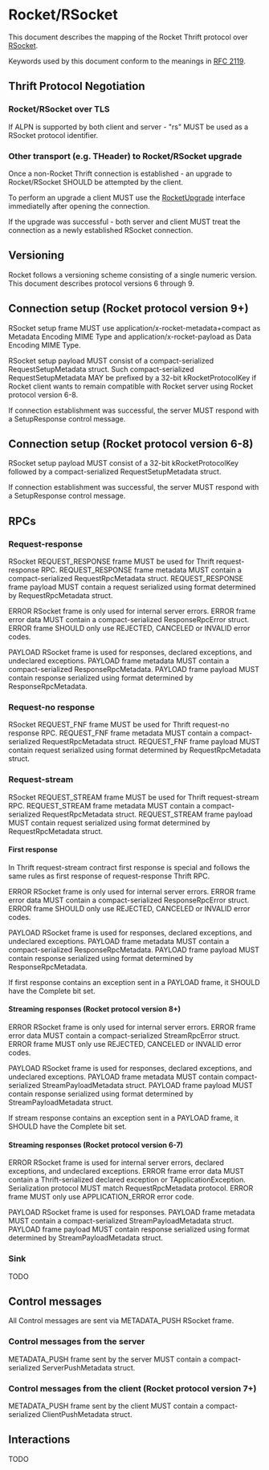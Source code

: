 # Rocket/RSocket

This document describes the mapping of the Rocket Thrift protocol over [RSocket](https://rsocket.io/about/protocol).

Keywords used by this document conform to the meanings in [RFC 2119](https://tools.ietf.org/html/rfc2119).

## Thrift Protocol Negotiation
### Rocket/RSocket over TLS
If ALPN is supported by both client and server - "rs" MUST be used as a RSocket protocol identifier.

### Other transport (e.g. THeader) to Rocket/RSocket upgrade
Once a non-Rocket Thrift connection is established - an upgrade to Rocket/RSocket SHOULD be attempted by the client.

To perform an upgrade a client MUST use the [RocketUpgrade](RocketUpgrade.thrift) interface immediatelly after opening the connection.

If the upgrade was successful - both server and client MUST treat the connection as a newly established RSocket connection.

## Versioning

Rocket follows a versioning scheme consisting of a single numeric version. This document describes protocol versions 6 through 9.

## Connection setup (Rocket protocol version 9+)
RSocket setup frame MUST use application/x-rocket-metadata+compact as Metadata Encoding MIME Type and application/x-rocket-payload as Data Encoding MIME Type.

RSocket setup payload MUST consist of a compact-serialized RequestSetupMetadata struct. Such compact-serialized RequestSetupMetadata MAY be prefixed by a 32-bit kRocketProtocolKey if Rocket client wants to remain compatible with Rocket server using Rocket protocol version 6-8.

If connection establishment was successful, the server MUST respond with a SetupResponse control message.

## Connection setup (Rocket protocol version 6-8)
RSocket setup payload MUST consist of a 32-bit kRocketProtocolKey followed by a compact-serialized RequestSetupMetadata struct.

If connection establishment was successful, the server MUST respond with a SetupResponse control message.

## RPCs

### Request-response

RSocket REQUEST_RESPONSE frame MUST be used for Thrift request-response RPC. REQUEST_RESPONSE frame metadata MUST contain a compact-serialized RequestRpcMetadata struct. REQUEST_RESPONSE frame payload MUST contain a request serialized using format determined by RequestRpcMetadata struct.

ERROR RSocket frame is only used for internal server errors. ERROR frame error data MUST contain a compact-serialized ResponseRpcError struct. ERROR frame SHOULD only use REJECTED, CANCELED or INVALID error codes.

PAYLOAD RSocket frame is used for responses, declared exceptions, and undeclared exceptions. PAYLOAD frame metadata MUST contain a compact-serialized ResponseRpcMetadata. PAYLOAD frame payload MUST contain response serialized using format determined by ResponseRpcMetadata.

### Request-no response

RSocket REQUEST_FNF frame MUST be used for Thrift request-no response RPC. REQUEST_FNF frame metadata MUST contain a compact-serialized RequestRpcMetadata struct. REQUEST_FNF frame payload MUST contain request serialized using format determined by RequestRpcMetadata struct.

### Request-stream

RSocket REQUEST_STREAM  frame MUST be used for Thrift request-stream RPC. REQUEST_STREAM  frame metadata MUST contain a compact-serialized RequestRpcMetadata struct. REQUEST_STREAM  frame payload MUST contain request serialized using format determined by RequestRpcMetadata struct.

#### First response

In Thrift request-stream contract first response is special and follows the same rules as first response of request-response Thrift RPC.

ERROR RSocket frame is only used for internal server errors. ERROR frame error data MUST contain a compact-serialized ResponseRpcError struct. ERROR frame SHOULD only use REJECTED, CANCELED or INVALID error codes.

PAYLOAD RSocket frame is used for responses, declared exceptions, and undeclared exceptions. PAYLOAD frame metadata MUST contain a compact-serialized ResponseRpcMetadata. PAYLOAD frame payload MUST contain response serialized using format determined by ResponseRpcMetadata.

If first response contains an exception sent in a PAYLOAD frame, it SHOULD have the Complete bit set.

#### Streaming responses (Rocket protocol version 8+)

ERROR RSocket frame is only used for internal server errors. ERROR frame error data MUST contain a compact-serialized StreamRpcError struct. ERROR frame MUST only use REJECTED, CANCELED or INVALID error codes.

PAYLOAD RSocket frame is used for responses, declared exceptions, and undeclared exceptions. PAYLOAD frame metadata MUST contain compact-serialized StreamPayloadMetadata struct. PAYLOAD frame payload MUST contain response serialized using format determined by StreamPayloadMetadata struct.

If stream response contains an exception sent in a PAYLOAD frame, it SHOULD have the Complete bit set.

#### Streaming responses (Rocket protocol version 6-7)

ERROR RSocket frame is used for internal server errors, declared exceptions, and undeclared exceptions. ERROR frame error data MUST contain a Thrift-serialized declared exception or TApplicationException. Serialization protocol MUST match RequestRpcMetadata protocol. ERROR frame MUST only use APPLICATION_ERROR error code.

PAYLOAD RSocket frame is used for responses. PAYLOAD frame metadata MUST contain a compact-serialized StreamPayloadMetadata struct. PAYLOAD frame payload MUST contain response serialized using format determined by StreamPayloadMetadata struct.

### Sink

TODO

## Control messages

All Control messages are sent via METADATA_PUSH RSocket frame.

### Control messages from the server
METADATA_PUSH frame sent by the server MUST contain a compact-serialized ServerPushMetadata struct.

### Control messages from the client (Rocket protocol version 7+)
METADATA_PUSH frame sent by the client MUST contain a compact-serialized ClientPushMetadata struct.

## Interactions

TODO

